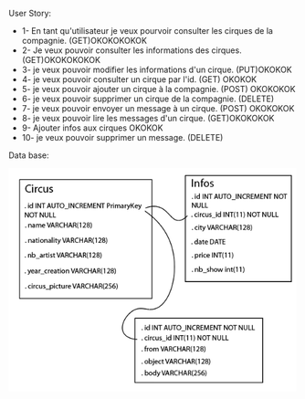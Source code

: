 User Story:

- 1- En tant qu'utilisateur je veux pourvoir consulter les cirques de la compagnie. (GET)OKOKOKOKOK
- 2- Je veux pouvoir consulter les informations des cirques. (GET)OKOKOKOKOK
- 3- je veux pouvoir modifier les informations d'un cirque. (PUT)OKOKOK
- 4- je veux pouvoir consulter un cirque par l'id. (GET) OKOKOK
- 5- je veux pouvoir ajouter un cirque à la compagnie. (POST) OKOKOKOK
- 6- je veux pouvoir supprimer un cirque de la compagnie. (DELETE)
- 7- je veux pouvoir envoyer un message à un cirque. (POST) OKOKOKOK
- 8- je veux pouvoir lire les messages d'un cirque. (GET)OKOKOKOK
- 9- Ajouter infos aux cirques OKOKOK
- 10- je veux pouvoir supprimer un message. (DELETE)

Data base:

![alt text](wc-UI/src/assets/images/db.png)